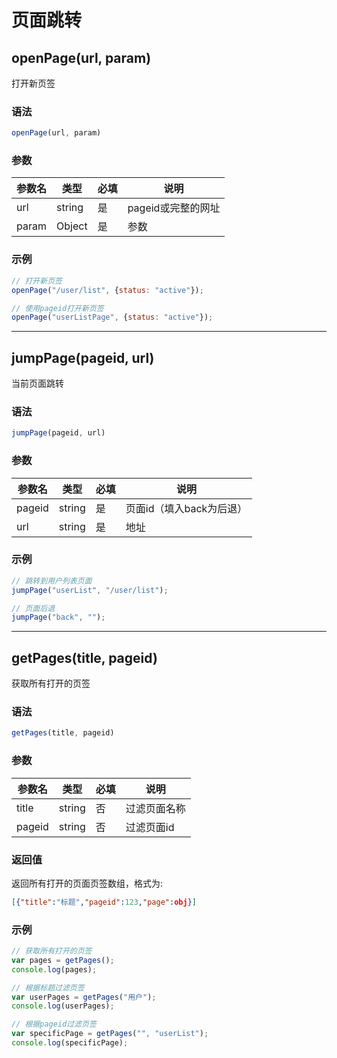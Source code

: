 # 页面跳转

## openPage(url, param)

打开新页签

### 语法
```javascript
openPage(url, param)
```

### 参数
| 参数名 | 类型   | 必填 | 说明                 |
| ------ | ------ | ---- | -------------------- |
| url    | string | 是   | pageid或完整的网址   |
| param  | Object | 是   | 参数                 |

### 示例
```javascript
// 打开新页签
openPage("/user/list", {status: "active"});

// 使用pageid打开新页签
openPage("userListPage", {status: "active"});
```

---

## jumpPage(pageid, url)

当前页面跳转

### 语法
```javascript
jumpPage(pageid, url)
```

### 参数
| 参数名 | 类型   | 必填 | 说明                 |
| ------ | ------ | ---- | -------------------- |
| pageid | string | 是   | 页面id（填入back为后退） |
| url    | string | 是   | 地址                 |

### 示例
```javascript
// 跳转到用户列表页面
jumpPage("userList", "/user/list");

// 页面后退
jumpPage("back", "");
```

---

## getPages(title, pageid)

获取所有打开的页签

### 语法
```javascript
getPages(title, pageid)
```

### 参数
| 参数名 | 类型   | 必填 | 说明       |
| ------ | ------ | ---- | ---------- |
| title  | string | 否   | 过滤页面名称 |
| pageid | string | 否   | 过滤页面id |

### 返回值
返回所有打开的页面页签数组，格式为:
```json
[{"title":"标题","pageid":123,"page":obj}]
```

### 示例
```javascript
// 获取所有打开的页签
var pages = getPages();
console.log(pages);

// 根据标题过滤页签
var userPages = getPages("用户");
console.log(userPages);

// 根据pageid过滤页签
var specificPage = getPages("", "userList");
console.log(specificPage);
```